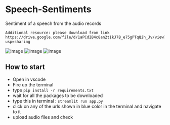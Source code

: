 # Speech-Sentiments
Sentiment of a speech from the audio records


```
Additional resource: please download from link
https://drive.google.com/file/d/1aPCdIB4c8an2tIkJ7B_e75gPTqQih_Jv/view?usp=sharing
```

![image](https://user-images.githubusercontent.com/64016811/211208410-a871bf77-27b1-4bc7-ab94-767357e8ac0b.png)
![image](https://user-images.githubusercontent.com/64016811/211208423-5a184b75-4269-491e-8ae7-4cc03c9ad4a7.png)
![image](https://user-images.githubusercontent.com/64016811/211208454-3ed86332-bd08-47ac-861d-e9ad0cdb6261.png)


## How to start

- Open in vscode
- Fire up the terminal
- type ```pip install -r requirements.txt```
- wait for all the packages to be downloaded
- type this in terminal : ```streamlit run app.py```
- click on any of the urls shown in blue color in the terminal and navigate to it
- upload audio files and check
